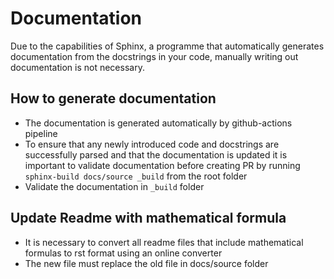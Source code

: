 # Documentation

Due to the capabilities of Sphinx, a programme that automatically generates documentation from the docstrings in your code, manually writing out documentation is not necessary.

## How to generate documentation

- The documentation is generated automatically by github-actions pipeline 
- To ensure that any newly introduced code and docstrings are successfully parsed and that the documentation is updated it is important to validate documentation before creating PR by running `sphinx-build docs/source _build` from the root folder 
- Validate the documentation in `_build` folder 

## Update Readme with mathematical formula

- It is necessary to convert all readme files that include mathematical formulas to rst format using an online converter
- The new file must replace the old file in docs/source folder 
